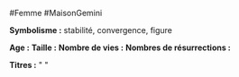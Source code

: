 #Femme #MaisonGemini

**Symbolisme :** stabilité, convergence, figure

**Age :**
**Taille :**
**Nombre de vies :**
**Nombres de résurrections :**

**Titres :** 
"
"

